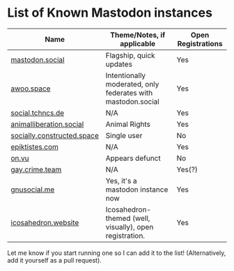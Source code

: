 List of Known Mastodon instances
==========================

| Name | Theme/Notes, if applicable | Open Registrations |
| -------------|-------------|---|
| [mastodon.social](https://mastodon.social) |Flagship, quick updates|Yes|
| [awoo.space](https://awoo.space) |Intentionally moderated, only federates with mastodon.social|Yes|
| [social.tchncs.de](https://social.tchncs.de)|N/A|Yes|
| [animalliberation.social](https://animalliberation.social) |Animal Rights|Yes|
| [socially.constructed.space](https://socially.constructed.space) |Single user|No|
| [epiktistes.com](https://epiktistes.com) |N/A|Yes|
| [on.vu](https://on.vu) | Appears defunct|No|
| [gay.crime.team](https://gay.crime.team) |N/A|Yes(?)|
| [gnusocial.me](https://gnusocial.me) |Yes, it's a mastodon instance now|Yes|
| [icosahedron.website](https://icosahedron.website/) |Icosahedron-themed (well, visually), open registration.|Yes|

Let me know if you start running one so I can add it to the list! (Alternatively, add it yourself as a pull request).
